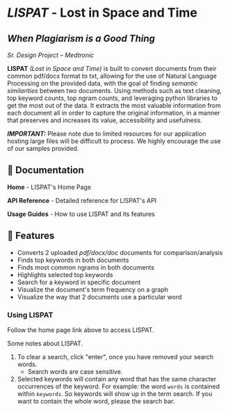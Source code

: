 # _LISPAT_ - Lost in Space and Time

## _When Plagiarism is a Good Thing_

_Sr. Design Project – Medtronic_

**LISPAT** _(Lost in Space and Time)_ is built to convert documents from their common pdf/docx format to txt, allowing for the use of Natural Language Processing on the provided data, with the goal of finding _semantic similarities_ between two documents. Using methods such as text cleaning, top keyword counts, top ngram counts, and leveraging python libraries to get the most out of the data. It extracts the most valuable information from each document all in order to capture the original information, in a manner that preserves and increases its value, accessibility and usefulness.

**_IMPORTANT:_** Please note due to limited resources for our application hosting large files will be difficult to process. We highly encourage the use of our samples provided.

## 📒 Documentation

**Home** - LISPAT's Home Page

**API Reference** - Detailed reference for LISPAT's API

**Usage Guides** - How to use LISPAT and its features

## 💪 Features

- Converts 2 uploaded _pdf/docx/doc_ documents for comparison/analysis
- Finds top keywords in both documents
- Finds most common ngrams in both documents
- Highlights selected top keywords
- Search for a keyword in specific document
- Visualize the document's term frequency on a graph
- Visualize the way that 2 documents use a particular word

### Using LISPAT

Follow the home page link above to access LISPAT.

Some notes about LISPAT.

1. To clear a search, click "enter", once you have removed your search words.
   - Search words are case sensitive.
2. Selected keywords will contain any word that has the same character occurrences of the keyword.
   For example: the word `words` is contained within `keywords`. So keywords will show up in the term search.
   If you want to contain the whole word, please the search bar.
